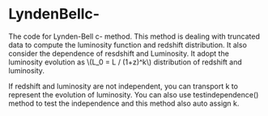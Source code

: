 # LyndenBellc-
The code for Lynden-Bell c- method. This method is dealing with truncated data to compute the luminosity function and redshift distribution.
It also consider the dependence of resdshift and Luminosity. It adopt the luminosity evolution as \\(L_0 = L / (1+z)^k\\) distribution of redshift and luminosity.

If redshift and luminosity are not independent, you can transport k to represent the evolution of luminosity. You can also use testindependence() method to test the independence and this method 
also auto assign k.



